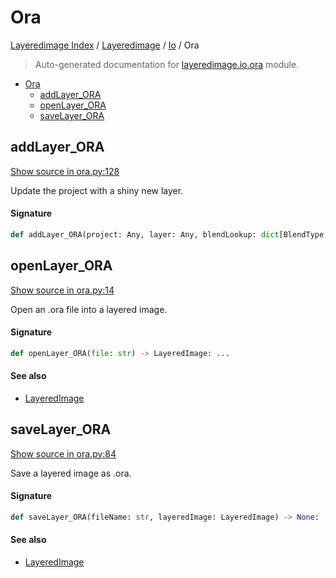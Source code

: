 # Ora

[Layeredimage Index](../../README.md#layeredimage-index) / [Layeredimage](../index.md#layeredimage) / [Io](./index.md#io) / Ora

> Auto-generated documentation for [layeredimage.io.ora](../../../../layeredimage/io/ora.py) module.

- [Ora](#ora)
  - [addLayer_ORA](#addlayer_ora)
  - [openLayer_ORA](#openlayer_ora)
  - [saveLayer_ORA](#savelayer_ora)

## addLayer_ORA

[Show source in ora.py:128](../../../../layeredimage/io/ora.py#L128)

Update the project with a shiny new layer.

#### Signature

```python
def addLayer_ORA(project: Any, layer: Any, blendLookup: dict[BlendType, str]) -> Any: ...
```



## openLayer_ORA

[Show source in ora.py:14](../../../../layeredimage/io/ora.py#L14)

Open an .ora file into a layered image.

#### Signature

```python
def openLayer_ORA(file: str) -> LayeredImage: ...
```

#### See also

- [LayeredImage](../layeredimage.md#layeredimage)



## saveLayer_ORA

[Show source in ora.py:84](../../../../layeredimage/io/ora.py#L84)

Save a layered image as .ora.

#### Signature

```python
def saveLayer_ORA(fileName: str, layeredImage: LayeredImage) -> None: ...
```

#### See also

- [LayeredImage](../layeredimage.md#layeredimage)